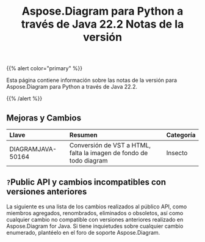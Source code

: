 ﻿---
title: Aspose.Diagram para Python a través de Java 22.2 Notas de la versión
type: docs
weight: 26
url: /es/java/aspose-diagram-for-python-via-java-22-2-release-notes/
---
{{% alert color="primary" %}}

Esta página contiene información sobre las notas de la versión para Aspose.Diagram para Python a través de Java 22.2.

{{% /alert %}}
## **Mejoras y Cambios**  ##

|**Llave**|**Resumen**|**Categoría**|
|:- |:- |:- |
|DIAGRAMJAVA-50164|Conversión de VST a HTML, falta la imagen de fondo de todo diagram|Insecto|

## `?`**Public API y cambios incompatibles con versiones anteriores**
La siguiente es una lista de los cambios realizados al público API, como miembros agregados, renombrados, eliminados o obsoletos, así como cualquier cambio no compatible con versiones anteriores realizado en Aspose.Diagram for Java. Si tiene inquietudes sobre cualquier cambio enumerado, plantéelo en el foro de soporte Aspose.Diagram.




